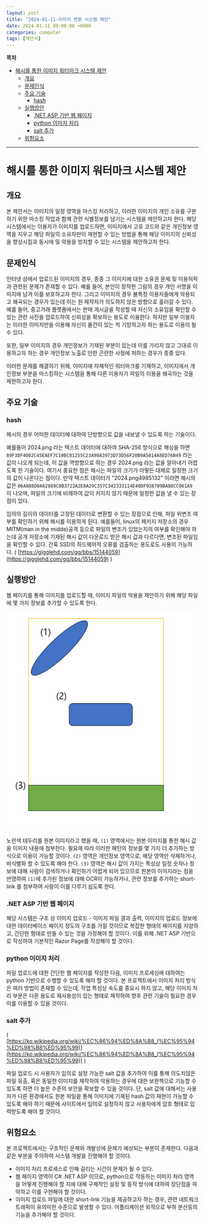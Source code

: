 ```yaml
---
layout: post
title: "2024-01-11-이미지 변환 시스템 제안"
date: 2024-01-11 09:00:00 +0900
categories: computer
tags: [제안서]
---
```

**목차**

- [해시를 통한 이미지 워터마크 시스템 제안](#해시를-통한-이미지-워터마크-시스템-제안)
  - [개요](#개요)
  - [문제인식](#문제인식)
  - [주요 기술](#주요-기술)
    - [hash](#hash)
  - [실행방안](#실행방안)
    - [.NET ASP 기반 웹 페이지](#net-asp-기반-웹-페이지)
    - [python 이미지 처리](#python-이미지-처리)
    - [salt 추가](#salt-추가)
  - [위험요소](#위험요소)

---

# 해시를 통한 이미지 워터마크 시스템 제안

## 개요

본 제안서는 이미지의 일정 영역을 마스킹 처리하고, 이러한 이미지의 개인 소유를 구분하기 위한 마스킹 작업과 함께 관련 식별정보를 남기는 시스템을 제안하고자 한다.
해당 시스템에서는 이용자가 이미지를 업로드하면, 이미지에서 고유 코드와 같은 개인정보 영역을 지우고 해당 파일의 소유자만이 재현할 수 있는 방법을 통해 해당 이미지의 신뢰성을 향상시킴과 동시에 및 악용을 방지할 수 있는 시스템을 제안하고자 한다.

## 문제인식

인터넷 상에서 업로드된 이미지의 경우, 종종 그 이미지에 대한 소유권 문제 및 이용허락과 관련된 문제가 존재할 수 있다. 예를 들어, 본인이 창작한 그림의 경우 개인 서명을 이미지에 남겨 이를 보호하고자 한다.
그리고 이미지의 경우 불특정 이용자들에게 악용되고 왜곡되는 경우가 있는데 이는 원 제작자가 의도하지 않은 방향으로 흘러갈 수 있다. 예를 들어, 중고거래 플랫폼에서는 판매 게시글을 작성할 때 자신의 소유임을 확인할 수 있는 관련 사진을 업로드하여 신뢰성을 확보하는 용도로 이용한다. 하지만 일부 이용자는 이러한 이미지만을 이용해 자신이 물건이 있는 척 기망하고자 하는 용도로 이용이 될 수 있다.

또한, 일부 이미지의 경우 개인정보가 기재된 부분이 있는데 이를 가리지 않고 그대로 이용하고자 하는 경우 개인정보 노출로 인한 곤란한 사정에 처하는 경우가 종종 있다.

이러한 문제를 해결하기 위해, 이미지에 자체적인 워터마크를 기재하고, 이미지에서 개인정보 부분을 마스킹하는 시스템을 통해 다른 이용자가 파일의 이용을 왜곡하는 것을 제한하고자 한다.

## 주요 기술

### hash

해시의 경우 어떠한 데이터에 대하여 단방향으로 값을 내보낼 수 있도록 하는 기술이다.

예를들어 2024.png 라는 텍스트 데이터에 대하여 SHA-256 방식으로 해싱을 하면 ``89F3DF4002C45EAEF7C10BC81255C23A98A3973D73D56F20B9A5814A8ED76B49`` 라는 값이 나오게 되는데, 이 값을 역방향으로 하는 경우 2024.png 라는 값을 알아내기 어렵도록 한 기술이다.
여기서 중요한 점은 해시는 파일의 크기가 어떻든 대체로 일정한 크기의 값이 나온다는 점이다. 만약 텍스트 데이터가 "2024.png4985132" 이라면 해시의 값은 ``06A888D0A62889C0B3722A2E8A29C357C342333114E40DF938709BA88CC061A9`` 이 나오며, 파일의 크기에 비례하여 값이 커지지 않기 때문에 일정한 값을 낼 수 있는 장점이 있다.

임의의 길이의 데이터를 고정된 데이터로 변환할 수 있는 장점으로 인해, 파일 위변조 여부를 확인하기 위해 해시를 이용하게 된다. 예를들어, linux의 패키지 저장소의 경우 MITM(man in the midde)공격 등으로 파일의 변조가 있었는지의 여부를 확인해야 하는데 공개 저장소에 기재된 해시 값이 다운로드 받은 해시 값과 다르다면, 변조된 파일임을 확인할 수 있다.
간혹 SSD의 하드웨어적 오류를 검출하는 용도로도 사용이 가능하다.  ( [https://gigglehd.com/gg/bbs/15144059](https://gigglehd.com/gg/bbs/15144059) )

## 실행방안

웹 페이지를 통해 이미지를 업로드할 때, 이미지 파일의 악용을 제안하기 위해 해당 파일에 몇 가지 정보를 추가할 수 있도록 한다.

![](/assets/20240112_083103_2024-01-12_082958.png)

노란색 테두리를 원본 이미지라고 했을 때, ``(1)`` 영역에서는 원본 이미지를 통한 해시 값을 이미지 내용에 첨부한다. 필요에 따라 이러한 패턴의 정보를 몇 가지 더 추가하는 방식으로 이용이 가능할 것이다.
``(2)`` 영역은 개인정보 영역으로, 해당 영역만 삭제하거나, 비식별화 할 수 있도록 해야 한다.
``(3)`` 영역은 해시 값이 가지는 특성상 일정 숫자나 정보에 대해 사람이 검색하거나 확인하기 어렵게 되어 있으므로 원본이 이미지라는 점을 반영하여 ``(1)``에 추가된 정보에 대해 OCR이 가능하거나, 관련 정보를 추가하는 short-link 를 첨부하여 사람이 이를 다루기 쉽도록 한다.

### .NET ASP 기반 웹 페이지

해당 시스템은 구조 상 이미지 업로드 - 이미지 파일 결과 출력, 이미지의 업로드 정보에 대한 데이터베이스 페이지 정도의 구조를 가질 것이므로 복잡한 형태의 페이지를 지양하고, 간단한 형태로 만들 수 있는 것을 가정해야 할 것이다.
이를 위해 .NET ASP 기반으로 작성하여 기본적인 Razor Page를 작성해야 할 것이다.

### python 이미지 처리

파일 업로드에 대한 간단한 웹 페이지를 작성한 다음, 이미지 프로세싱에 대하여는 python 기반으로 수행할 수 있도록 해야 할 것이다. 본 프로젝트에서 이미지 처리 방식은 여러 방법이 존재할 수 있는데, 작업 특성상 속도를 중요시 하지 않고, 해당 이미지 처리 부분은 다른 용도로 재사용성이 있는 형태로 제작하여 향후 관련 기술이 필요한 경우 이를 이용할 수 있을 것이다.

### salt 추가

( [https://ko.wikipedia.org/wiki/%EC%86%94%ED%8A%B8_(%EC%95%94%ED%98%B8%ED%95%99)](https://ko.wikipedia.org/wiki/%EC%86%94%ED%8A%B8_(%EC%95%94%ED%98%B8%ED%95%99)) )

파일 업로드 시 사용자가 임의로 설정 가능한 salt 값을 추가하여 이를 통해 의도치않은 파일 유출, 혹은 동일한 이미지를 제작하여 악용하는 경우에 대한 보완책으로 기능할 수 있도록 하면 더 높은 수준의 보안을 확보할 수 있을 것이다.
단, salt 값에 대해서는 사용자가 다른 환경에서도 원본 파일읕 통해 이미지에 기재된 hash 값의 재현이 가능할 수 있도록 해야 하기 때문에 사이트에서 임의로 설정하지 않고 사용자에게 암호 형태로 입력받도록 해야 할 것이다.

## 위험요소

본 프로젝트에서는 구조적인 문제와 개발상에 문제가 예상되는 부분이 존재한다. 다음과 같은 부분을 주의하여 시스템 개발을 진행해야 할 것이다.

* 이미지 처리 프로세스로 인해 걸리는 시간이 문제가 될 수 있다.
* 웹 페이지 영역이 C# .NET ASP 이므로, python으로 작동하는 이미지 처리 영역을 어떻게 진행해야 할 지에 대해 구체적인 설정 및 동작 방식에 대하여 장단점을 파악하고 이를 구현해야 할 것이다.
* 이미지 업로드 파일에 대한 short-link 기능을 제공하고자 하는 경우, 관련 네트워크 트래픽이 유의미한 수준으로 발생할 수 있다. 어플리케이션 외적으로 부하 분산등의 기능을 추가해야 할 것이다.
